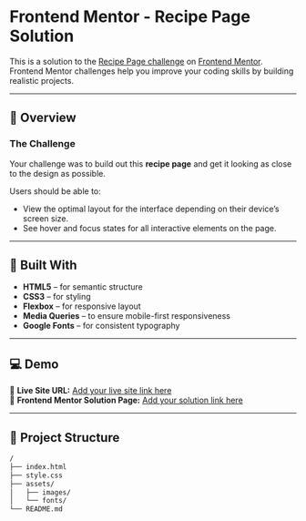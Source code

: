 # Frontend Mentor - Recipe Page Solution

This is a solution to the [Recipe Page challenge](https://www.frontendmentor.io/challenges/recipe-page-KiTsR8QQKm) on [Frontend Mentor](https://www.frontendmentor.io).  
Frontend Mentor challenges help you improve your coding skills by building realistic projects.  

---

## 🧠 Overview

### The Challenge
Your challenge was to build out this **recipe page** and get it looking as close to the design as possible.  

Users should be able to:
- View the optimal layout for the interface depending on their device’s screen size.
- See hover and focus states for all interactive elements on the page.

---

## 🧩 Built With

- **HTML5** – for semantic structure  
- **CSS3** – for styling  
- **Flexbox** – for responsive layout  
- **Media Queries** – to ensure mobile-first responsiveness  
- **Google Fonts** – for consistent typography

---

## 💻 Demo

🔗 **Live Site URL:** [Add your live site link here](#)  
💾 **Frontend Mentor Solution Page:** [Add your solution link here](#)  

---

## 🧱 Project Structure

```bash
/
├── index.html
├── style.css
├── assets/
│   ├── images/
│   └── fonts/
└── README.md
